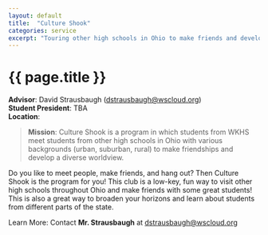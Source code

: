 ```yaml
---
layout: default
title:  "Culture Shook"
categories: service
excerpt: "Touring other high schools in Ohio to make friends and develop a diverse worldview"
---
```


# {{ page.title }}

**Advisor**: David Strausbaugh (<dstrausbaugh@wscloud.org>)
<br/>**Student President**: TBA
<br/>**Location**: 

> **Mission**: Culture Shook is a program in which students from WKHS meet students from other high schools in Ohio with various backgrounds (urban, suburban, rural) to make friendships and develop a diverse worldview.  

Do you like to meet people, make friends, and hang out? Then Culture Shook is the program for you! This club is a low-key, fun way to visit other high schools throughout Ohio and make friends with some great students!  This is also a great way to broaden your horizons and learn about students from different parts of the state.

Learn More: Contact **Mr. Strausbaugh** at <dstrausbaugh@wscloud.org>